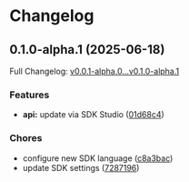 # Changelog

## 0.1.0-alpha.1 (2025-06-18)

Full Changelog: [v0.0.1-alpha.0...v0.1.0-alpha.1](https://github.com/Tensorbaseai/tensorbase-python/compare/v0.0.1-alpha.0...v0.1.0-alpha.1)

### Features

* **api:** update via SDK Studio ([01d68c4](https://github.com/Tensorbaseai/tensorbase-python/commit/01d68c4083ef6e8741ff350fa5b6b15c90dc42d0))


### Chores

* configure new SDK language ([c8a3bac](https://github.com/Tensorbaseai/tensorbase-python/commit/c8a3bacd10a12f6738eccc1cbe4e84b3cbd05931))
* update SDK settings ([7287196](https://github.com/Tensorbaseai/tensorbase-python/commit/7287196c2a15ff9d14cc3984c5fbed8c68d8cef0))
